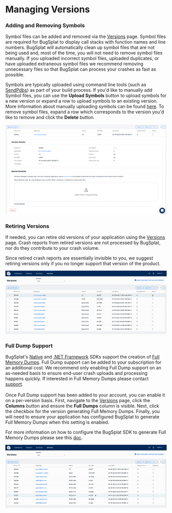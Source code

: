# Managing Versions

### Adding and Removing Symbols

Symbol files can be added and removed via the [Versions](https://app.bugsplat.com/v2/versions) page. Symbol files are required for BugSplat to display call stacks with function names and line numbers. BugSplat will automatically clean up symbol files that are not being used and, most of the time, you will not need to remove symbol files manually. If you uploaded incorrect symbol files, uploaded duplicates, or have uploaded extraneous symbol files we recommend removing unnecessary files so that BugSplat can process your crashes as fast as possible.

Symbols are typically uploaded using command line tools (such as [SendPdbs](../../education/faq/using-sendpdbs-to-automatically-upload-symbol-files.md)) as part of your build process. If you'd like to manually add Symbol files, you can use the **Upload Symbols** button to upload symbols for a new version or expand a row to upload symbols to an existing version. More information about manually uploading symbols can be found [here](../development/working-with-symbol-files/how-to-manually-upload-symbols.md). To remove symbol files, expand a row which corresponds to the version you'd like to remove and click the **Delete** button.

![Managing Symbols on the Versions Page](<../../.gitbook/assets/image (4).png>)

### Retiring Versions

If needed, you can retire old versions of your application using the [Versions](https://app.bugsplat.com/v2/versions) page. Crash reports from retired versions are not processed by BugSplat, nor do they contribute to your crash volume.

Since retired crash reports are essentially invisible to you, we suggest retiring versions only if you no longer support that version of the product.

![Retiring a Version](<../../.gitbook/assets/retire-version (1).gif>)

### Full Dump Support

BugSplat's [Native](../getting-started/integrations/desktop/cplusplus/) and [.NET Framework](../getting-started/integrations/desktop/windows-dot-net-framework.md) SDKs support the creation of [Full Memory Dumps](../getting-started/integrations/desktop/cplusplus/full-memory-dumps.md). Full Dump support can be added to your subscription for an additional cost. We recommend only enabling Full Dump support on an as-needed basis to ensure end-user crash uploads and processing happens quickly. If interested in Full Memory Dumps please contact [support](../../administration/contact-us.md).\
\
Once Full Dump support has been added to your account, you can enable it on a per-version basis. First, navigate to the [Versions](https://app.bugsplat.com/v2/versions) page, click the **Columns** button and ensure the **Full Dumps** column is visible. Next, click the checkbox for the version generating Full Memory Dumps. Finally, you will need to ensure your application has configured BugSplat to generate Full Memory Dumps when this setting is enabled.

For more information on how to configure the BugSplat SDK to generate Full Memory Dumps please see this [doc](../getting-started/integrations/desktop/cplusplus/full-memory-dumps.md).

![Enabling Full Dumps](../../.gitbook/assets/full-dumps.gif)
